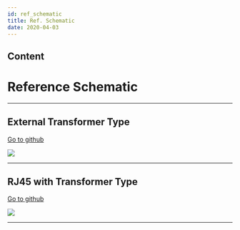 ```yaml
---
id: ref_schematic
title: Ref. Schematic
date: 2020-04-03
---
```



## Content

# Reference Schematic

-----

## External Transformer Type

[Go to
github](https://github.com/Wiznet/Hardware-Files-of-WIZnet/tree/master/02_iEthernet/W6100/Reference%20Schematic)

![](/document_framework/img/products/w6100/w6100_ref_schematic_v110_use_trans.jpg)

-----

## RJ45 with Transformer Type

[Go to
github](https://github.com/Wiznet/Hardware-Files-of-WIZnet/tree/master/02_iEthernet/W6100/Reference%20Schematic)

![](/document_framework/img/products/w6100/w6100_ref_schematic_v110_use_mag.jpg)

-----

